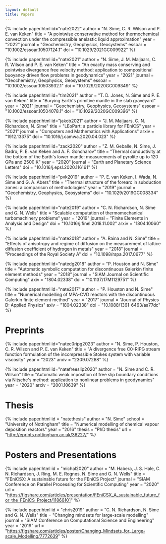 ```yaml
---
layout: default
title: Papers
---
```


{% include paper.html
    id="nate2022"
    author = "N. Sime, C. R. Wilson and P. E. van Keken"
    title = "A pointwise conservative method for thermochemical convection under the compressible anelastic liquid approximation"
    year = "2022"
    journal = "Geochemistry, Geophysics, Geosystems"
    essoar = "10.1002/essoar.10507124.1"
    doi = "10.1029/2021GC009922"
%}

{% include paper.html
    id="nate2021"
    author = "N. Sime, J. M. Maljaars, C. R. Wilson and P. E. van Keken"
    title = "An exactly mass conserving and pointwise divergence free velocity method: application to compositional buoyancy driven flow problems in geodynamics"
    year = "2021"
    journal = "Geochemistry, Geophysics, Geosystems"
    essoar = "10.1002/essoar.10503932.1"
    doi = "10.1029/2020GC009349"
%}

{% include paper.html
    id="tim2021"
    author = "T. D. Jones, N. Sime and P. E. van Keken"
    title = "Burying Earth's primitive mantle in the slab graveyard"
    year = "2021"
    journal = "Geochemistry, Geophysics, Geosystems"
    essoar = "10.1002/essoar.10504078.1"
    doi = "10.1029/2020GC009396"
%}

{% include paper.html
    id="jakob2021"
    author = "J. M. Maljaars, C. N. Richardson, N. Sime"
    title = "LEoPart: a particle library for FEniCS"
    year = "2021"
    journal = "Computers and Mathematics with Applications"
    arxiv = "1912.13375"
    doi = "10.1016/j.camwa.2020.04.023"
%}

{% include paper.html
    id="zack2020"
    author = "Z. M. Geballe, N. Sime, J. Badro, P. E. van Keken and A. F. Goncharov"
    title = "Thermal conductivity at the bottom of the Earth's lower mantle: measurements of pyrolite up to 120 GPa and 2500 K"
    year = "2020"
    journal = "Earth and Planetary Science Letters"
    doi = "10.1016/j.epsl.2020.116161"
%}

{% include paper.html
    id="pvk2019"
    author = "P. E. van Keken, I. Wada, N. Sime and G. A. Abers"
    title = "Thermal structure of the forearc in subduction zones: a comparison of methodologies"
    year = "2019"
    journal = "Geochemistry, Geophysics, Geosystems"
    doi = "10.1029/2019GC008334"
%}

{% include paper.html
    id="nate2019"
    author = "C. N. Richardson, N. Sime and G. N. Wells"
    title = "Scalable computation of thermomechanical turbomachinery problems"
    year = "2019"
    journal = "Finite Elements in Analysis and Design"
    doi = "10.1016/j.finel.2018.11.002"
    arxiv = "1804.10060"
%}

{% include paper.html
    id="nate2018"
    author = "A. Raina and N. Sime"
    title = "Effects of anisotropy and regime of diffusion on the measurement of lattice diffusion coefficient of hydrogen in metals"
    year = "2018"
    journal = "Proceedings of the Royal Society A"
    doi = "10.1098/rspa.2017.0677"
%}

{% include paper.html
    id="natedg2018"
    author = "P. Houston and N. Sime"
    title = "Automatic symbolic computation for discontinuous Galerkin finite element methods"
    year = "2018"
    journal = "SIAM Journal on Scientific Computing"
    axiv = "1804.02338"
    doi = "10.1137/17M1129751"
%}

{% include paper.html
    id="nate2017"
    author = "P. Houston and N. Sime"
    title = "Numerical modelling of MPA-CVD reactors with the discontinuous Galerkin finite element method"
    year = "2017"
    journal = "Journal of Physics D: Applied Physics"
    axiv = "1804.02338"
    doi = "10.1088/1361-6463/aa77dc"
%}

# Preprints

{% include paper.html
    id="natec0ripg2023"
    author = "N. Sime, P. Houston, C. R. Wilson and P. E. van Keken"
    title = "A divergence free C0-RIPG stream function formulation of the incompressible Stokes system with variable viscosity"
    year = "2023"
    arxiv = "2309.07288"
%}

{% include paper.html
    id="natefreeslip2020"
    author = "N. Sime and C. R. Wilson"
    title = "Automatic weak imposition of free slip boundary conditions via Nitsche's method: application to nonlinear problems in geodynamics"
    year = "2020"
    arxiv = "2001.10639"
%}

# Thesis

{% include paper.html
    id = "natethesis"
    author = "N. Sime"
    school = "University of Nottingham"
    title = "Numerical modelling of chemical vapour deposition reactors"
    year = "2016"
    thesis = "PhD thesis"
    url = "http://eprints.nottingham.ac.uk/36227/"
%}

# Posters and Presentations


{% include paper.html
    id = "michal2020"
    author = "M. Habera, J. S. Hale, C. N. Richardson, J. Ring, M. E. Rognes, N. Sime and G. N. Wells"
    title = "FEniCSX: A sustainable future for the FEniCS Project"
    journal = "SIAM Conference on Parallel Processing for Scientific Computing"
    year = "2020"
    url = "https://figshare.com/articles/presentation/FEniCSX_A_sustainable_future_for_the_FEniCS_Project/11866101"
%}

{% include paper.html
    id = "chris2019"
    author = "C. N. Richardson, N. Sime and G. N. Wells"
    title = "Changing mindsets for large-scale modelling"
    journal = "SIAM Conference on Computational Science and Engineering"
    year = "2019"
    url = "https://figshare.com/articles/poster/Changing_Mindsets_for_Large-scale_Modelling/7772639"
%}